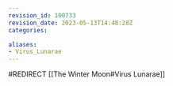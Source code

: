 ```yaml
---
revision_id: 100733
revision_date: 2023-05-13T14:48:28Z
categories:

aliases:
- Virus_Lunarae
---
```


#REDIRECT [[The Winter Moon#Virus Lunarae]]